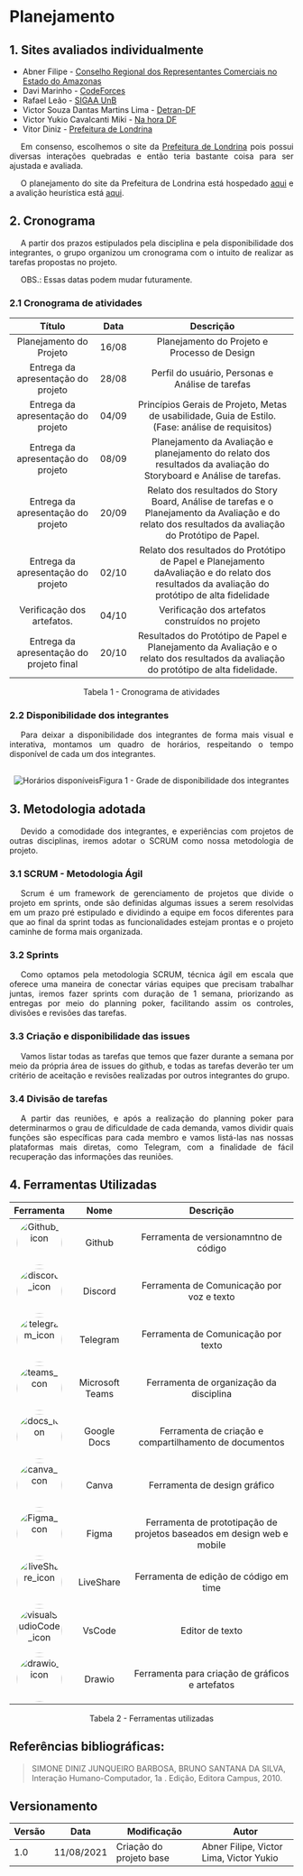 # Planejamento

## 1. Sites avaliados individualmente

- Abner Filipe - <a href="https://www.core-am.org.br/" target="_blank">Conselho Regional dos Representantes Comerciais no Estado do Amazonas</a>
- Davi Marinho - <a href="https://codeforces.com/" target="_blank">CodeForces</a>
- Rafael Leão - <a href="https://sig.unb.br/sigaa/verTelaLogin.do" target="_blank">SIGAA UnB</a>
- Victor Souza Dantas Martins Lima - <a href="http://www.detran.df.gov.br/" target="_blank">Detran-DF</a>
- Victor Yukio Cavalcanti Miki - <a href="http://www.nahora.df.gov.br/" target="_blank">Na hora DF</a>
- Vitor Diniz - <a href="https://portal.londrina.pr.gov.br/">Prefeitura de Londrina</a>

<p style="text-indent: 20px; text-align: justify">
Em consenso, escolhemos o site da <a href="https://portal.londrina.pr.gov.br/">Prefeitura de Londrina</a> pois possui diversas interações quebradas e então teria bastante coisa para ser ajustada e avaliada.
</p>

<p style="text-indent: 20px; text-align: justify">
O planejamento do site da Prefeitura de Londrina está hospedado <a href="https://unbbr-my.sharepoint.com/:b:/g/personal/180102656_aluno_unb_br/EX75t_s9mNpNqDmMVwW0GVQBwhi85s7oR4KbHU-CuHLaRQ?e=u3fBUj" target="_blank">aqui</a> e a avalição heurística está <a href="https://unbbr-my.sharepoint.com/:b:/g/personal/180102656_aluno_unb_br/ESQXBSFnw11DgXHcbxBIzXIBUiBmyUN_TcjCwj0S0EOihg?e=ZU2ZgB" target="_blank">aqui</a>.
</p>

## 2. Cronograma

<p style="text-indent: 20px; text-align: justify">
A partir dos prazos estipulados pela disciplina e pela disponibilidade dos integrantes, o grupo organizou um cronograma com o intuito de realizar as tarefas propostas no projeto.
</p>

<p style="text-indent: 20px; text-align: justify">
OBS.: Essas datas podem mudar futuramente.
</p>

### 2.1 Cronograma de atividades

|                  Título                  | Data  |                                                                       Descrição                                                                       |
| :--------------------------------------: | :---: | :---------------------------------------------------------------------------------------------------------------------------------------------------: |
|         Planejamento do Projeto          | 16/08 |                                                     Planejamento do Projeto e Processo de Design                                                      |
|    Entrega da apresentação do projeto    | 28/08 |                                                   Perfil do usuário, Personas e Análise de tarefas                                                    |
|    Entrega da apresentação do projeto    | 04/09 |                           Princípios Gerais de Projeto, Metas de usabilidade, Guia de Estilo. (Fase: análise de requisitos)                           |
|    Entrega da apresentação do projeto    | 08/09 |                  Planejamento da Avaliação e planejamento do relato dos resultados da avaliação do Storyboard e Análise de tarefas.                   |
|    Entrega da apresentação do projeto    | 20/09 | Relato dos resultados do Story Board, Análise de tarefas e o Planejamento da Avaliação e do relato dos resultados da avaliação do Protótipo de Papel. |
|    Entrega da apresentação do projeto    | 02/10 |    Relato dos resultados do Protótipo de Papel e Planejamento daAvaliação e do relato dos resultados da avaliação do protótipo de alta fidelidade     |
|        Verificação dos artefatos.        | 04/10 |                                                   Verificação dos artefatos construídos no projeto                                                    |
| Entrega da apresentação do projeto final | 20/10 |         Resultados do Protótipo de Papel e Planejamento da Avaliação e o relato dos resultados da avaliação do protótipo de alta fidelidade.          |

<center>
<figcaption>Tabela 1 - Cronograma de atividades</figcaption>
</center>

### 2.2 Disponibilidade dos integrantes

<p style="text-indent: 20px; text-align: justify">
Para deixar a disponibilidade dos integrantes de forma mais visual e interativa, montamos um quadro de horários, respeitando o tempo disponível de cada um dos integrantes.
</p>

<div style="display: flex; flex-flow: row wrap; justify-content: center; margin: 30px auto"> 
  <img src="../../assets/img/grade-horaria-equipe.png" alt="Horários disponíveis">
  <figcaption>Figura 1 - Grade de disponibilidade dos integrantes</figcaption>
</div>

## 3. Metodologia adotada

<p style="text-indent: 20px; text-align: justify">
Devido a comodidade dos integrantes, e experiências com projetos de outras disciplinas, iremos adotar o SCRUM como nossa metodologia de projeto.
</p>

### 3.1 SCRUM - Metodologia Ágil

<p style="text-indent: 20px; text-align: justify">
Scrum é um framework de gerenciamento de projetos que divide o projeto em sprints, onde são definidas algumas issues a serem resolvidas em um prazo pré estipulado e dividindo a equipe em focos diferentes para que ao final da sprint todas as funcionalidades estejam prontas e o projeto caminhe de forma mais organizada.
</p>

### 3.2 Sprints

<p style="text-indent: 20px; text-align: justify">
Como optamos pela metodologia SCRUM, técnica ágil em escala que oferece uma maneira de conectar várias equipes que precisam trabalhar juntas, iremos fazer sprints com duração de 1 semana, priorizando as entregas por meio do planning poker, facilitando assim os controles, divisões e revisões das tarefas.
</p>

### 3.3 Criação e disponibilidade das issues

<p style="text-indent: 20px; text-align: justify">
Vamos listar todas as tarefas que temos que fazer durante a semana por meio da própria área de issues do github, e todas as tarefas deverão ter um critério de aceitação e revisões realizadas por outros integrantes do grupo.
</p>

### 3.4 Divisão de tarefas

<p style="text-indent: 20px; text-align: justify">
A partir das reuniões, e após a realização do planning poker para determinarmos o grau de dificuldade de cada demanda, vamos dividir quais funções são específicas para cada membro e vamos listá-las nas nossas plataformas mais diretas, como Telegram, com a finalidade de fácil recuperação das informações das reuniões.
</p>

## 4. Ferramentas Utilizadas

|                                                           Ferramenta                                                            |      Nome       |                               Descrição                                |
| :-----------------------------------------------------------------------------------------------------------------------------: | :-------------: | :--------------------------------------------------------------------: |
|           <img width="80px" height="80px" style="border-radius:50%" src="../../assets/img/github.png" alt="Github_icon">           |     Github      |                 Ferramenta de versionamntno de código                |
|          <img width="80px" height="80px" style="border-radius:50%" src="../../assets/img/discord.png" alt="discord_icon">          |     Discord     |               Ferramenta de Comunicação por voz e texto                |
|         <img width="80px" height="80px" style="border-radius:50%" src="../../assets/img/telegram.png" alt="telegram_icon">         |    Telegram     |                  Ferramenta de Comunicação por texto                   |
|            <img width="80px" height="80px" style="border-radius:50%" src="../../assets/img/teams.png" alt="teams_icon">            | Microsoft Teams |                Ferramenta de organização da disciplina                 |
|             <img width="80px" height="80px" style="border-radius:50%" src="../../assets/img/docs.png" alt="docs_icon">             |   Google Docs   |         Ferramenta de criação e compartilhamento de documentos         |
|            <img width="80px" height="80px" style="border-radius:50%" src="../../assets/img/canva.png" alt="canva_icon">            |      Canva      |                      Ferramenta de design gráfico                      |
|            <img width="80px" height="80px" style="border-radius:50%" src="../../assets/img/figma.png" alt="Figma_icon">            |      Figma      | Ferramenta de prototipação de projetos baseados em design web e mobile |
|        <img width="80px" height="80px" style="border-radius:50%" src="../../assets/img/liveShare.jpg" alt="liveShare_icon">        |    LiveShare    |                 Ferramenta de edição de código em time                 |
| <img width="80px" height="80px" style="border-radius:50%" src="../../assets/img/visualStudioCode.png" alt="visualStudioCode_icon"> |     VsCode      |                            Editor de texto                             |
|           <img width="80px" height="80px" style="border-radius:50%" src="../../assets/img/drawio.png" alt="drawio_icon">           |     Drawio      |            Ferramenta para criação de gráficos e artefatos             |

<center>
<figcaption>Tabela 2 - Ferramentas utilizadas</figcaption>
</center>

## Referências bibliográficas:

> SIMONE DINIZ JUNQUEIRO BARBOSA, BRUNO SANTANA DA SILVA, Interação Humano-Computador, 1a . Edição, Editora Campus, 2010.

## Versionamento

| Versão | Data       | Modificação             | Autor                                   |
| ------ | ---------- | ----------------------- | --------------------------------------- |
| 1.0    | 11/08/2021 | Criação do projeto base | Abner Filipe, Victor Lima, Victor Yukio |
